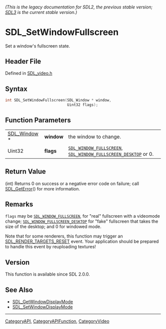 ###### (This is the legacy documentation for SDL2, the previous stable version; [SDL3](https://wiki.libsdl.org/SDL3/) is the current stable version.)
# SDL_SetWindowFullscreen

Set a window's fullscreen state.

## Header File

Defined in [SDL_video.h](https://github.com/libsdl-org/SDL/blob/SDL2/include/SDL_video.h)

## Syntax

```c
int SDL_SetWindowFullscreen(SDL_Window * window,
                            Uint32 flags);
```

## Function Parameters

|                            |            |                                                                                                                          |
| -------------------------- | ---------- | ------------------------------------------------------------------------------------------------------------------------ |
| [SDL_Window](SDL_Window) * | **window** | the window to change.                                                                                                    |
| Uint32                     | **flags**  | [`SDL_WINDOW_FULLSCREEN`](SDL_WINDOW_FULLSCREEN), [`SDL_WINDOW_FULLSCREEN_DESKTOP`](SDL_WINDOW_FULLSCREEN_DESKTOP) or 0. |

## Return Value

(int) Returns 0 on success or a negative error code on failure; call
[SDL_GetError](SDL_GetError)() for more information.

## Remarks

`flags` may be [`SDL_WINDOW_FULLSCREEN`](SDL_WINDOW_FULLSCREEN), for "real"
fullscreen with a videomode change;
[`SDL_WINDOW_FULLSCREEN_DESKTOP`](SDL_WINDOW_FULLSCREEN_DESKTOP) for "fake"
fullscreen that takes the size of the desktop; and 0 for windowed mode.

Note that for some renderers, this function may trigger an
[SDL_RENDER_TARGETS_RESET](SDL_RENDER_TARGETS_RESET) event. Your
application should be prepared to handle this event by reuploading
textures!

## Version

This function is available since SDL 2.0.0.

## See Also

- [SDL_GetWindowDisplayMode](SDL_GetWindowDisplayMode)
- [SDL_SetWindowDisplayMode](SDL_SetWindowDisplayMode)

----
[CategoryAPI](CategoryAPI), [CategoryAPIFunction](CategoryAPIFunction), [CategoryVideo](CategoryVideo)

